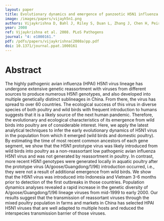 ```yaml
---
layout: paper
title: Evolutionary dynamics and emergence of panzootic H5N1 influenza viruses.
image: /images/papers/vijayh5n1.png
authors: Vijaykrishna D, Bahl J, Riley S, Duan L, Zhang J, Chen H, Peiris JSM, Smith GJD, Guan Y.
year: 2008
ref: Vijaykrishna et al. 2008. PLoS Pathogens
journal: "4: e1000161."
pdf: /pdfs/papers/vijaykrishna(2008a)pp.pdf
doi: 10.1371/journal.ppat.1000161
---
```


# Abstract

The highly pathogenic avian influenza (HPAI) H5N1 virus lineage has undergone extensive genetic reassortment with viruses from different sources to produce numerous H5N1 genotypes, and also developed into multiple genetically distinct sublineages in China. From there, the virus has spread to over 60 countries. The ecological success of this virus in diverse species of both poultry and wild birds with frequent introduction to humans suggests that it is a likely source of the next human pandemic. Therefore, the evolutionary and ecological characteristics of its emergence from wild birds into poultry are of considerable interest. Here, we apply the latest analytical techniques to infer the early evolutionary dynamics of H5N1 virus in the population from which it emerged (wild birds and domestic poultry). By estimating the time of most recent common ancestors of each gene segment, we show that the H5N1 prototype virus was likely introduced from wild birds into poultry as a non-reassortant low pathogenic avian influenza H5N1 virus and was not generated by reassortment in poultry. In contrast, more recent H5N1 genotypes were generated locally in aquatic poultry after the prototype virus (A/goose/Guangdong/1/96) introduction occurred, i.e., they were not a result of additional emergence from wild birds. We show that the H5N1 virus was introduced into Indonesia and Vietnam 3-6 months prior to detection of the first outbreaks in those countries. Population dynamics analyses revealed a rapid increase in the genetic diversity of A/goose/Guangdong/1/96 lineage viruses from mid-1999 to early 2000. Our results suggest that the transmission of reassortant viruses through the mixed poultry population in farms and markets in China has selected HPAI H5N1 viruses that are well adapted to multiple hosts and reduced the interspecies transmission barrier of those viruses.

